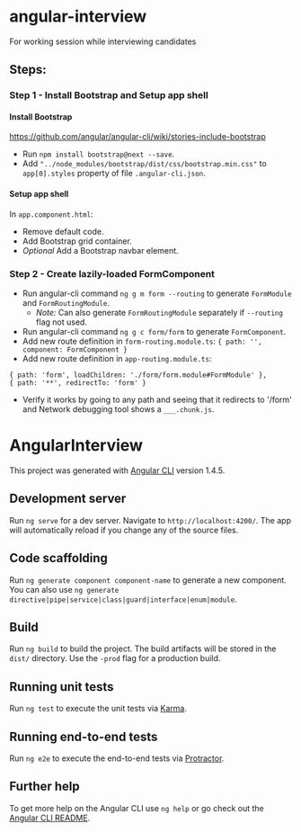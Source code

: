 # angular-interview
For working session while interviewing candidates

## Steps:

### Step 1 - Install Bootstrap and Setup app shell

#### Install Bootstrap
https://github.com/angular/angular-cli/wiki/stories-include-bootstrap
* Run `npm install bootstrap@next --save`.
* Add `"../node_modules/bootstrap/dist/css/bootstrap.min.css"` to `app[0].styles` property of file `.angular-cli.json`.

#### Setup app shell

In `app.component.html`:
* Remove default code.
* Add Bootstrap grid container.
* *Optional* Add a Bootstrap navbar element.

### Step 2 - Create lazily-loaded FormComponent

* Run angular-cli command `ng g m form --routing` to generate `FormModule` and `FormRoutingModule`.
    * *Note:* Can also generate `FormRoutingModule` separately if `--routing` flag not used.
* Run angular-cli command `ng g c form/form` to generate `FormComponent`.
* Add new route definition in `form-routing.module.ts`:
`{ path: '', component: FormComponent }`
* Add new route definition in `app-routing.module.ts`:
```
{ path: 'form', loadChildren: './form/form.module#FormModule' },
{ path: '**', redirectTo: 'form' }
```
* Verify it works by going to any path and seeing that it redirects to '/form' and Network debugging tool shows a `___.chunk.js`.

# AngularInterview

This project was generated with [Angular CLI](https://github.com/angular/angular-cli) version 1.4.5.

## Development server

Run `ng serve` for a dev server. Navigate to `http://localhost:4200/`. The app will automatically reload if you change any of the source files.

## Code scaffolding

Run `ng generate component component-name` to generate a new component. You can also use `ng generate directive|pipe|service|class|guard|interface|enum|module`.

## Build

Run `ng build` to build the project. The build artifacts will be stored in the `dist/` directory. Use the `-prod` flag for a production build.

## Running unit tests

Run `ng test` to execute the unit tests via [Karma](https://karma-runner.github.io).

## Running end-to-end tests

Run `ng e2e` to execute the end-to-end tests via [Protractor](http://www.protractortest.org/).

## Further help

To get more help on the Angular CLI use `ng help` or go check out the [Angular CLI README](https://github.com/angular/angular-cli/blob/master/README.md).
